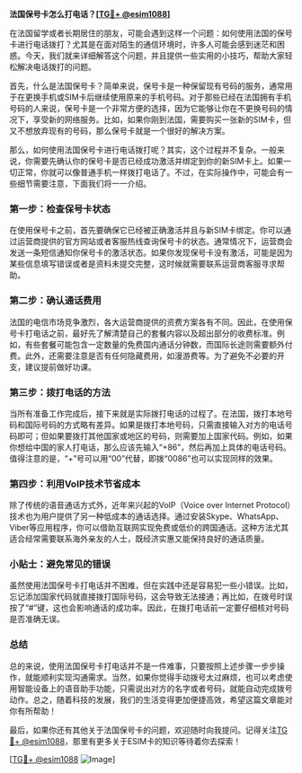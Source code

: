 **法国保号卡怎么打电话？[[TG💪+ @esim1088](https://t.me/s/esim1088)]**

在法国留学或者长期居住的朋友，可能会遇到这样一个问题：如何使用法国的保号卡进行电话拨打？尤其是在面对陌生的通信环境时，许多人可能会感到迷茫和困惑。今天，我们就来详细解答这个问题，并且提供一些实用的小技巧，帮助大家轻松解决电话拨打的问题。

首先，什么是法国保号卡？简单来说，保号卡是一种保留现有号码的服务，通常用于在更换手机或SIM卡后继续使用原来的手机号码。对于那些已经在法国拥有手机号码的人来说，保号卡是一个非常方便的选择，因为它能够让你在不更换号码的情况下，享受新的网络服务。比如，如果你刚到法国，需要购买一张新的SIM卡，但又不想放弃现有的号码，那么保号卡就是一个很好的解决方案。

那么，如何使用法国保号卡进行电话拨打呢？其实，这个过程并不复杂。一般来说，你需要先确认你的保号卡是否已经成功激活并绑定到你的新SIM卡上。如果一切正常，你就可以像普通手机一样拨打电话了。不过，在实际操作中，可能会有一些细节需要注意，下面我们将一一介绍。

### 第一步：检查保号卡状态

在使用保号卡之前，首先要确保它已经被正确激活并且与新SIM卡绑定。你可以通过运营商提供的官方网站或者客服热线查询保号卡的状态。通常情况下，运营商会发送一条短信通知你保号卡的激活状态。如果你发现保号卡没有激活，可能是因为某些信息填写错误或者是资料未提交完整，这时候就需要联系运营商客服寻求帮助。

### 第二步：确认通话费用

法国的电信市场竞争激烈，各大运营商提供的资费方案各有不同。因此，在使用保号卡打电话之前，最好先了解清楚自己的套餐内容以及超出部分的收费标准。例如，有些套餐可能包含一定数量的免费国内通话分钟数，而国际长途则需要额外付费。此外，还需要注意是否有任何隐藏费用，如漫游费等。为了避免不必要的开支，建议提前做好功课。

### 第三步：拨打电话的方法

当所有准备工作完成后，接下来就是实际拨打电话的过程了。在法国，拨打本地号码和国际号码的方式略有差异。如果是拨打本地号码，只需直接输入对方的电话号码即可；但如果要拨打其他国家或地区的号码，则需要加上国家代码。例如，如果你想给中国的家人打电话，那么应该先输入“+86”，然后再加上具体的电话号码。值得注意的是，“+”号可以用“00”代替，即拨“0086”也可以实现同样的效果。

### 第四步：利用VoIP技术节省成本

除了传统的语音通话方式外，近年来兴起的VoIP（Voice over Internet Protocol）技术也为用户提供了另一种低成本的通话选择。通过安装Skype、WhatsApp、Viber等应用程序，你可以借助互联网实现免费或低价的跨国通话。这种方法尤其适合经常需要联系海外亲友的人士，既经济实惠又能保持良好的通话质量。

### 小贴士：避免常见的错误

虽然使用法国保号卡打电话并不困难，但在实践中还是容易犯一些小错误。比如，忘记添加国家代码就直接拨打国际号码，这会导致无法接通；再比如，在拨号时误按了“#”键，这也会影响通话的成功率。因此，在拨打电话前一定要仔细核对号码是否准确无误。

### 总结

总的来说，使用法国保号卡打电话并不是一件难事，只要按照上述步骤一步步操作，就能顺利实现沟通需求。当然，如果你觉得手动拨号太过麻烦，也可以考虑使用智能设备上的语音助手功能，只需说出对方的名字或者号码，就能自动完成拨号动作。总之，随着科技的发展，我们的生活变得更加便捷高效，希望这篇文章能对你有所帮助！

最后，如果你还有其他关于法国保号卡的问题，欢迎随时向我提问。记得关注[TG💪+ @esim1088](https://t.me/s/esim1088)，那里有更多关于ESIM卡的知识等待着你去探索！ 

[[TG💪+ @esim1088](https://t.me/s/esim1088) ![Image](https://i.postimg.cc/4NQfJmqS/Snipaste-2025-05-13-00-14-12.png)]
